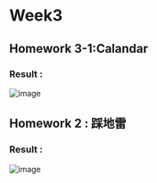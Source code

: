 # Week3
## Homework 3-1:Calandar 







### Result : 

![image](https://github.com/weihsinyeh/Window_Programming/assets/90430653/212d2c35-7ec7-4a62-9679-65133b5419ae)



## Homework 2 : 踩地雷

### Result : 
![image](https://github.com/weihsinyeh/Window_Programming/assets/90430653/3a1cb7e0-3083-4b1a-9de9-a5dbbde41517)


